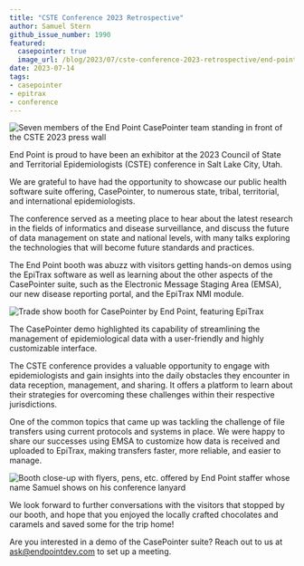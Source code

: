 ```yaml
---
title: "CSTE Conference 2023 Retrospective"
author: Samuel Stern
github_issue_number: 1990
featured:
  casepointer: true
  image_url: /blog/2023/07/cste-conference-2023-retrospective/end-point-cste-team.webp
date: 2023-07-14
tags:
- casepointer
- epitrax
- conference
---
```


![Seven members of the End Point CasePointer team standing in front of the CSTE 2023 press wall](/blog/2023/07/cste-conference-2023-retrospective/end-point-cste-team.webp)

End Point is proud to have been an exhibitor at the 2023 Council of State and Territorial Epidemiologists (CSTE) conference in Salt Lake City, Utah. 

We are grateful to have had the opportunity to showcase our public health software suite offering, CasePointer, to numerous state, tribal, territorial, and international epidemiologists.

The conference served as a meeting place to hear about the latest research in the fields of informatics and disease surveillance, and discuss the future of data management on state and national levels, with many talks exploring the technologies that will become future standards and practices.

The End Point booth was abuzz with visitors getting hands-on demos using the EpiTrax software as well as learning about the other aspects of the CasePointer suite, such as the Electronic Message Staging Area (EMSA), our new disease reporting portal, and the EpiTrax NMI module.

![Trade show booth for CasePointer by End Point, featuring EpiTrax](/blog/2023/07/cste-conference-2023-retrospective/20230625_124940.webp)

The CasePointer demo highlighted its capability of streamlining the management of epidemiological data with a user-friendly and highly customizable interface. 

The CSTE conference provides a valuable opportunity to engage with epidemiologists and gain insights into the daily obstacles they encounter in data reception, management, and sharing. It offers a platform to learn about their strategies for overcoming these challenges within their respective jurisdictions.

One of the common topics that came up was tackling the challenge of file transfers using current protocols and systems in place. We were happy to share our successes using EMSA to customize how data is received and uploaded to EpiTrax, making transfers faster, more reliable, and easier to manage.

![Booth close-up with flyers, pens, etc. offered by End Point staffer whose name Samuel shows on his conference lanyard](/blog/2023/07/cste-conference-2023-retrospective/20230627_154336.webp)

We look forward to further conversations with the visitors that stopped by our booth, and hope that you enjoyed the locally crafted chocolates and caramels and saved some for the trip home!

Are you interested in a demo of the CasePointer suite? Reach out to us at [ask@endpointdev.com](mailto:ask@endpointdev.com) to set up a meeting.
